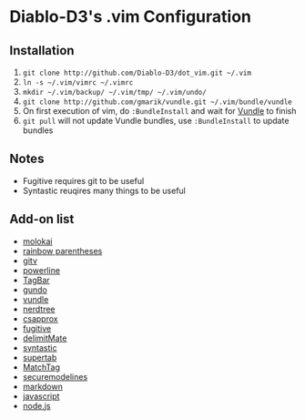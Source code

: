 # Diablo-D3's .vim Configuration

## Installation

1. `git clone http://github.com/Diablo-D3/dot_vim.git ~/.vim`
2. `ln -s ~/.vim/vimrc ~/.vimrc`
3. `mkdir ~/.vim/backup/ ~/.vim/tmp/ ~/.vim/undo/`
4. `git clone http://github.com/gmarik/vundle.git ~/.vim/bundle/vundle`
5. On first execution of vim, do `:BundleInstall` and wait for [Vundle](https://github.com/gmarik/vundle) to finish
6. `git pull` will not update Vundle bundles, use `:BundleInstall` to update bundles

## Notes
* Fugitive requires git to be useful
* Syntastic reuqires many things to be useful

## Add-on list
* [molokai](https://github.com/tomasr/molokai)
* [rainbow parentheses](https://github.com/kien/rainbow_parentheses.vim)
* [gitv](https://github.com/gregsexton/gitv)
* [powerline](https://github.com/Lokaltog/vim-powerline)
* [TagBar](https://github.com/majutsushi/tagbar)
* [gundo](https://github.com/sjl/gundo.vim)
* [vundle](https://github.com/gmarik/vundle)
* [nerdtree](https://github.com/scrooloose/nerdtree)
* [csapprox](https://github.com/godlygeek/csapprox)
* [fugitive](https://github.com/tpope/vim-fugitive)
* [delimitMate](https://github.com/Raimondi/delimitMate)
* [syntastic](https://github.com/scrooloose/syntastic)
* [supertab](https://github.com/ervandew/supertab)
* [MatchTag](https://github.com/gregsexton/MatchTag)
* [securemodelines](https://github.com/ciaranm/securemodelines)
* [markdown](https://github.com/plasticboy/vim-markdown)
* [javascript](https://github.com/pangloss/vim-javascript)
* [node.js](https://github.com/mmalecki/vim-node.js)
